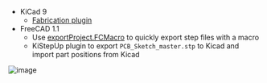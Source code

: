 - KiCad 9
    - [Fabrication plugin](https://github.com/bennymeg/Fabrication-Toolkit)
- FreeCAD 1.1
    - Use [exportProject.FCMacro](https://gist.github.com/dzid26/e0ff365de43cabe658df9d93b92d1954) to quickly export step files with a macro
    - KiStepUp plugin to export `PCB_Sketch_master.stp` to Kicad and import part positions from Kicad

![image](https://github.com/user-attachments/assets/739f0e47-febb-44e5-81ba-151b46a670c6)
